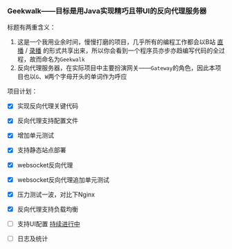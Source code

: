 ### Geekwalk——目标是用Java实现精巧且带UI的反向代理服务器

标题有两重含义：
1. 这是一个我用业余时间，慢慢打磨的项目，几乎所有的编程工作都会以B站 [直播](https://live.bilibili.com/10496628) / [录播](https://www.bilibili.com/video/BV1B64y1y7t1) 的形式共享出来，所以你会看到一个程序员亦步亦趋编写代码的全过程，故而命名为`Geekwalk`
2. 反向代理服务器，在实际项目中主要扮演网关——`Gateway`的角色，因此本项目也以`G`、`W`两个字母开头的单词作为呼应

项目计划：
* [x] 实现反向代理关键代码
* [x] 反向代理支持配置文件
* [x] 增加单元测试
* [x] 支持静态站点部署
* [x] websocket反向代理 
* [x] websocket反向代理追加单元测试 
* [x] 压力测试一波，对比下Nginx
* [x] 反向代理支持负载均衡
* [ ] 支持UI配置 [持续进行中](https://github.com/aruis/geekwalkui)
* [ ] 日志及统计



